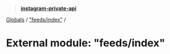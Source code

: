 > **[instagram-private-api](../README.md)**

[Globals](../globals.md) / ["feeds/index"](_feeds_index_.md) /

# External module: "feeds/index"